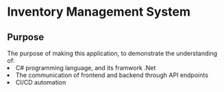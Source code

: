 # Inventory Management System

<h2><b> Purpose </b></h2>
The purpose of making this application, to demonstrate the understanding of:
<li>C# programming language, and its framwork .Net</li>
<li>The communication of frontend and backend through API endpoints</li>
<li>CI/CD automation</li>
